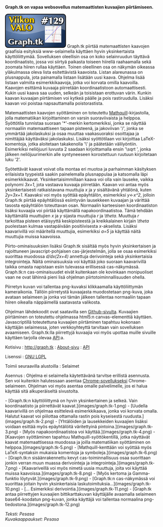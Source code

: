 <!--
Title: Graph.tk
Week: 3x25
Number: 129
Date: 2013/06/16
Pageimage: valo129-graph.tk.png
Tags: Verkkoselaimet,Matematiikka,Opiskelu,Opetus
-->

**Graph.tk on vapaa websovellus matemaattisten kuvaajien piirtämiseen.**

![](images/valo129-graph.tk.png "fig:valo129-graph.tk.png") Graph.tk piirtää
matemaattisten kaavojen graafisia esityksiä www-selaimella käyttäen
hyvin yksinkertaista käyttöliittymää. Sovelluksen oleellisin osa on koko
selainruudun täyttävä koordinaatisto, jossa voi siirtyä paikasta toiseen
hiirellä raahaamalla sekä zoomata hiiren rullaa käyttäen. Toinen
oleellinen osa on näkymän oikeassa yläkulmassa oleva lista esitettävistä
kaavoista. Listan alareunassa on plusnappula, jota painamalla listaan
lisätään uusi kaava. Ohjelma lisää listaan valmiita esimerkkikaavoja,
jotka voi korvata omilla kaavoilla. Kaavojen esittämä kuvaaja piirretään
koordinaatistoon automaattisesti. Kukin uusi kaava saa uuden, selkeän ja
toisistaan erottuvan värin. Kunkin kaavan kuvaajan piirtämisen voi
kytkeä päälle ja pois rastiruudulla. Lisäksi kaavan voi poistaa
napsauttamalla poistorastista.

Matemaattisten kaavojen syöttäminen on toteutettu
[Mathquill](http://mathquill.com)-kirjastolla, jolla matematiikan
kirjoittaminen on varsin suoraviivaista ja helppoa. Syöttötila tunnistaa
suoraan '\*'-merkin kertomerkiksi, jonka se näyttää normaaliin
matemaattiseen tapaan pisteenä, ja jakoviivan '/', jonka se ymmärtää
jakolaskuksi ja osaa muuttaa vaakasuoraksi osoittajaa ja nimittäjää
käyttäväksi jakolaskuksi. Lisäksi syöttötilaan voi kirjoittaa
LaTeX-komentoja, jotka aloitetaan takakenolla '\\' ja päätetään
välilyöntiin. Esimerkiksi neliöjuuri luvusta 2 saadaan kirjoittamalla
ensin '\\sqrt ', jonka jälkeen neliöjuurimerkin alle syntyneeseen
korostettuun ruutuun kirjoitetaan luku '2'.

Syötettävät kaavat voivat olla montaa eri muotoa ja parhaimman
käsityksen erilaisista tyypeistä saakin painelemalla plusnappulaa ja
katsomalla läpi esimerkkikaavat. Yksinkertaisimmillaan kaava voi olla
vain lauseke, vaikka polynomi *3x+1*, jota vastaava kuvaaja piirretään.
Kaavan voi antaa myös yksinkertaisesti ratkaistavana muuttujia *x* ja
*y* sisältävänä yhtälönä, kuten *2y=3x+1*. Kaavaksi voi myös syöttää
epäyhtälön, esimerkiksi *y<-x^2*, jolloin Graph.tk piirtää
epäyhtälössä esiintyvän lausekkeen kuvaajan ja värittää tasosta
epäyhtälön toteuttavan osan. Normaalin karteesisen koordinaatiston
lisäksi kuvaajia voi piirtää käyttämällä napakoordinaatistoa. Tämä
tehdään käyttämällä muuttujien *x* ja *y* sijasta muuttujia *r* ja
*\\theta*. Muuttuja *r* tarkoittaa pisteen etäisyyttä keskipisteestä ja
kreikkalainen kirjain *\\theta* puolestaan kulmaa vastapäivään
positiivisesta *x*-akselista. Lisäksi kaavarivillä voi määritellä
muuttujia, esimerkiksi *a=5* ja käyttää näitä muuttujia muissa
kaavoissa.

Piirto-ominaisuuksien lisäksi Graph.tk sisältää myös hyvin
yksinkertaisen ja rajoittuneen javascript-pohjaisen cas-järjestelmän,
jolla se osaa esimerkiksi suorittaa muodossa *d/dx(2x+4)* annettuja
derivointeja sekä yksinkertaisia integrointeja. Näitä ominaisuuksia voi
käyttää joko suoraan kaavarivillä taikka omasta napistaan esiin
tulevassa erillisessä cas-näkymässä. Graph.tk:n cas-ominaisuudet eivät
kuitenkaan ole kovinkaan monipuoliset vaan ne ovat lähinnä pieni lisä
ohjelman piirtotoiminnallisuuden ohella.

Piirretyn kuvan voi tallentaa png-kuvaksi klikkaamalla käyttöliittymän
kameraikonia. Tällöin piirretystä kuvaajasta muodostetaan png-kuva, joka
avataan selaimeen ja jonka voi tämän jälkeen tallentaa normaaliin tapaan
hiiren oikealla näppäimellä saatavasta valikosta.

Ohjelman lähdekoodit ovat saatavilla sen
[Github-sivulta](https://github.com/aantthony/graph.tk). Kuvaajien
piirtäminen on toteutettu ohjelmassa html5:n canvas-elementtiä käyttäen.
Javascriptillä toteutettuna kuvaajien piirtäminen tapahtuu kokonaan
käyttäjän selaimessa, joten verkkoyhteyttä tarvitaan vain sovelluksen
avaamiseen. Graph.tk:lla piirrettyjä kuvaajia voi myös upottaa muille
sivuille käyttäen tarjolla olevaa
[API](http://graph.tk/about/api.html):a.

Kotisivu
:   <http://graph.tk>
:   [About-sivu](http://graph.tk/about/)
:   [API](http://graph.tk/about/api.html)

Lisenssi
:   [GNU LGPL](GNU_LGPL)

Toimii seuraavilla alustoilla
:   Selaimet

Asennus
:   Ohjelma ei selaimella käytettävänä tarvitse erillistä asennusta. Sen
    voi kuitenkin halutessaan asentaa
    [Chrome-sovellukseksi](https://chrome.google.com/webstore/detail/graphtk/nkhkaamdeplibnmodcgodlkghphdbahk?hl=en)
    Chrome-selaimeen. Ohjelman voi myös asentaa omalle palvelimelle, jos
    ei halua käyttää sitä alkuperäiseltä sivustolta.

<div class="psgallery" markdown="1">
-   [Graph.tk:n käyttöliittymä on hyvin yksinkertainen ja selkeä. Vain
    koordinaatisto ja piirrettävät kaavat.](images/graph.tk-1.png)
-   [Uudella kaavarivillä on ohjelmaa esittelevä esimerkkikaava, jonka
    voi korvata omalla. Halutut kaavat voi piilottaa ottamalla rastin
    pois kyseisestä ruudusta.](images/graph.tk-2.png)
-   [Yhtälöiden ja lausekkeiden kuvaajien lisäksi voidaan esittää myös
    epäyhtälöitä väritettyinä pintoina.](images/graph.tk-3.png)
-   [Myös napakoordinaatistoa voi käyttää.](images/graph.tk-4.png)
-   [Kaavojen syöttäminen tapahtuu Mathquill-syöttökentillä, jotka
    näyttävät kaavat matemaattisessa muodossa ja joilla matematiikan
    syöttäminen on helppoa.](images/graph.tk-5.png)
-   [Mathquill-kenttään voi syöttää myös LaTeX-syntaksin mukaisia
    komentoja ja symboleja.](images/graph.tk-6.png)
-   [Graph.tk:n sisäänrakennettu kevyt cas-toiminnallisuus osaa
    suorittaan jonkin verran muun muassa derivointeja ja
    integrointeja.](images/graph.tk-7.png)
-   [Kaavariveillä voi myös nimetä uusia muuttuja, joita voi käyttää
    muissa kaavoissa.](images/graph.tk-8.png)
-   [Myös kertoma ja Gamma-funktio löytyvät.](images/graph.tk-9.png)
-   [Graph.tk:n cas-näkymässä voi suorittaa joitain hyvin yksinkertaisia
    laskutoimituksia...](images/graph.tk-10.png)
-   [... Esimerkiksi derivointia.](images/graph.tk-11.png)
-   [Graph.tk antaa piirrettyjen kuvaajien bittikarttakuvan käyttäjälle
    avaamalla selaimeen base64-koodatun png-kuvan, jonka käyttäjä voi
    tallentaa normaalina png-tiedostona.](images/graph.tk-12.png)
</div>

*Teksti: Pesasa* <br />
*Kuvakaappaukset: Pesasa*

